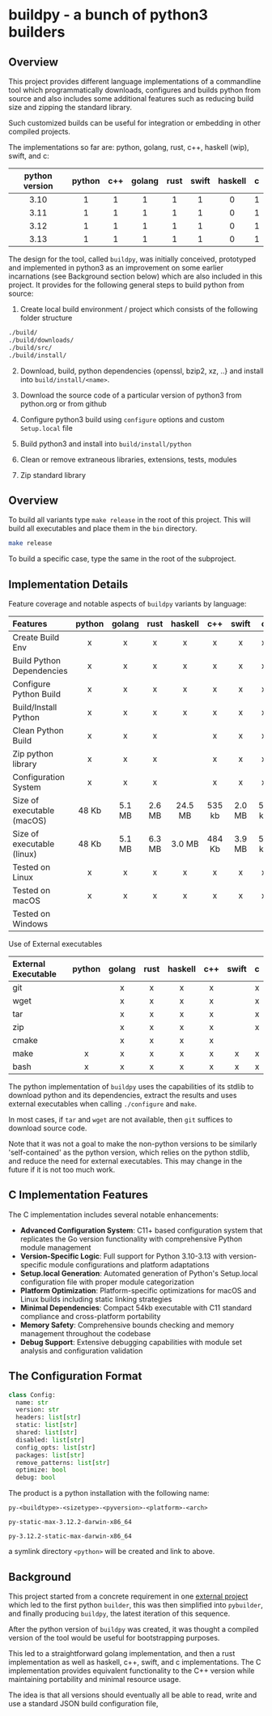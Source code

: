 # buildpy - a bunch of python3 builders

## Overview

This project provides different language implementations of a commandline tool which programmatically downloads, configures and builds python from source and also includes some additional features such as reducing build size and zipping the standard library.

Such customized builds can be useful for integration or embedding in other compiled projects.

The implementations so far are: python, golang, rust, c++, haskell (wip), swift, and c:

| python version    | python | c++    | golang | rust   | swift  | haskell |    c    |
| :---------------: | :----: | :----: | :----: | :----: | :----: | :----:  | :----:  |
| 3.10              |    1   |    1   |    1   |    1   |    1   |    0    |    1    |
| 3.11              |    1   |    1   |    1   |    1   |    1   |    0    |    1    |
| 3.12              |    1   |    1   |    1   |    1   |    1   |    0    |    1    |
| 3.13              |    1   |    1   |    1   |    1   |    1   |    0    |    1    |


The design for the tool, called `buildpy`, was initially conceived, prototyped and implemented in python3 as an improvement on some earlier incarnations (see Background section below) which are also included in this project. It provides for the following general steps to build python from source:

1. Create local build environment / project which consists of the following folder structure

```bash
./build/
./build/downloads/
./build/src/
./build/install/
```

2. Download, build, python dependencies {openssl, bzip2, xz, ..} and install into `build/install/<name>`.

3. Download the source code of a particular version of python3 from python.org or from github

4. Configure python3 build using `configure` options and custom `Setup.local` file

5. Build python3 and install into `build/install/python`

6. Clean or remove extraneous libraries, extensions, tests, modules

7. Zip standard library


## Overview

To build all variants type `make release` in the root of this project. This will build all executables and place them in the `bin` directory.

```bash
make release
```

To build a specific case, type the same in the root of the subproject.


## Implementation Details

Feature coverage and notable aspects of `buildpy` variants by language:

| Features                   |  python | golang   | rust     | haskell  | c++      | swift    | c        |
| :------------------------- | :------:| :------: | :------: | :------: | :------: | :------: | :------: |
| Create Build Env           | x       | x        | x        | x        | x        | x        | x        |
| Build Python Dependencies  | x       | x        | x        | x        | x        | x        | x        |
| Configure Python Build     | x       | x        | x        | x        | x        | x        | x        |
| Build/Install Python       | x       | x        | x        | x        | x        | x        | x        |
| Clean Python Build         | x       | x        | x        |          | x        | x        | x        |
| Zip python library         | x       | x        | x        |          | x        | x        | x        |
| Configuration System       | x       | x        | x        |          | x        | x        | x        |
| Size of executable (macOS) | 48 Kb   | 5.1 MB   | 2.6 MB   | 24.5 MB  | 535 kb   | 2.0 MB   | 54 kb    |
| Size of executable (linux) | 48 Kb   | 5.1 MB   | 6.3 MB   | 3.0 MB   | 484 Kb   | 3.9 MB   | 54 kb    |
| Tested on Linux            | x       | x        | x        | x        | x        | x        | x        |
| Tested on macOS            | x       | x        | x        | x        | x        | x        | x        |
| Tested on Windows          |         |          |          |          |          |          |          |


Use of External executables

| External Executable        |  python | golang   | rust     | haskell  | c++      | swift    | c        |
| :------------------------- | :------:| :------: | :------: | :------: | :------: | :------: | :------: |
| git                        |         | x        | x        | x        | x        |          | x        |
| wget                       |         | x        | x        | x        | x        |          | x        |
| tar                        |         | x        | x        | x        | x        |          | x        |
| zip                        |         | x        | x        | x        | x        |          | x        |
| cmake                      |         | x        | x        | x        | x        |          |          |
| make                       | x       | x        | x        | x        | x        | x        | x        |
| bash                       | x       | x        | x        | x        | x        | x        | x        |

The python implementation of `buildpy` uses the capabilities of its stdlib to download python and its dependencies, extract the results and uses external executables when calling `./configure` and `make`.

In most cases, if `tar` and `wget` are not available, then `git` suffices to download source code.

Note that it was not a goal to make the non-python versions to be similarly 'self-contained' as the python version, which relies on the python stdlib, and reduce the need for external executables. This may change in the future if it is not too much work.

## C Implementation Features

The C implementation includes several notable enhancements:

- **Advanced Configuration System**: C11+ based configuration system that replicates the Go version functionality with comprehensive Python module management
- **Version-Specific Logic**: Full support for Python 3.10-3.13 with version-specific module configurations and platform adaptations
- **Setup.local Generation**: Automated generation of Python's Setup.local configuration file with proper module categorization
- **Platform Optimization**: Platform-specific optimizations for macOS and Linux builds including static linking strategies
- **Minimal Dependencies**: Compact 54kb executable with C11 standard compliance and cross-platform portability
- **Memory Safety**: Comprehensive bounds checking and memory management throughout the codebase
- **Debug Support**: Extensive debugging capabilities with module set analysis and configuration validation




## The Configuration Format

```python
class Config:
  name: str
  version: str
  headers: list[str]
  static: list[str]
  shared: list[str]
  disabled: list[str]
  config_opts: list[str]
  packages: list[str]
  remove_patterns: list[str]
  optimize: bool
  debug: bool
```

The product is a python installation with the following name:

`py-<buildtype>-<sizetype>-<pyversion>-<platform>-<arch>`


`py-static-max-3.12.2-darwin-x86_64`


`py-3.12.2-static-max-darwin-x86_64`

a symlink directory `<python>` will be created and link to above.


## Background

This project started from a concrete requirement in one [external project](https://github.com/shakfu/py-js) which led to the first python `builder`, this was then simplified into `pybuilder`, and finally producing `buildpy`, the latest iteration of this sequence.

After the python version of `buildpy` was created, it was thought a compiled version of the tool would be useful for bootstrapping purposes.

This led to a straightforward golang implementation, and then a rust implementation as well as haskell, c++, swift, and c implementations. The C implementation provides equivalent functionality to the C++ version while maintaining portability and minimal resource usage.

The idea is that all versions should eventually all be able to read, write and use a standard JSON build configuration file,



